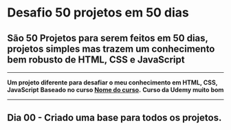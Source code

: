 # Desafio 50 projetos em 50 dias 

## São 50 Projetos para serem feitos em 50 dias, projetos simples mas trazem um conhecimento bem robusto de HTML, CSS e JavaScript

----------
**Um projeto diferente para desafiar o meu conhecimento em HTML, CSS, JavaScript**
**Baseado no curso [Nome do curso](#).**
**Curso da Udemy muito bom**

----------

## Dia 00 - Criado uma base para todos os projetos. 